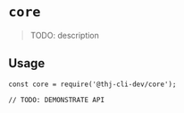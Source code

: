 # `core`

> TODO: description

## Usage

```
const core = require('@thj-cli-dev/core');

// TODO: DEMONSTRATE API
```
